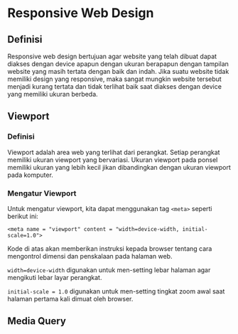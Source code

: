 # Responsive Web Design

## Definisi
Responsive web design bertujuan agar website yang telah dibuat dapat diakses dengan device apapun dengan ukuran berapapun dengan tampilan website yang masih tertata dengan baik dan indah. Jika suatu website tidak memiliki design yang responsive, maka sangat mungkin website tersebut menjadi kurang tertata dan tidak terlihat baik saat diakses dengan device yang memiliki ukuran berbeda.

## Viewport

### Definisi
Viewport adalah area web yang terlihat dari perangkat. Setiap perangkat memiliki ukuran viewport yang bervariasi. Ukuran viewport pada ponsel memiliki ukuran yang lebih kecil jikan dibandingkan dengan ukuran viewport pada komputer.

### Mengatur Viewport
Untuk mengatur viewport, kita dapat menggunakan tag `<meta>` seperti berikut ini:

```
<meta name = "viewport" content = "width=device-width, initial-scale=1.0">
```

Kode di atas akan memberikan instruksi kepada browser tentang cara mengontrol dimensi dan penskalaan pada halaman web.

`width=device-width` digunakan untuk men-setting lebar halaman agar mengikuti lebar layar perangkat.

`initial-scale = 1.0` digunakan untuk men-setting tingkat zoom awal saat halaman pertama kali dimuat oleh browser.

## Media Query
